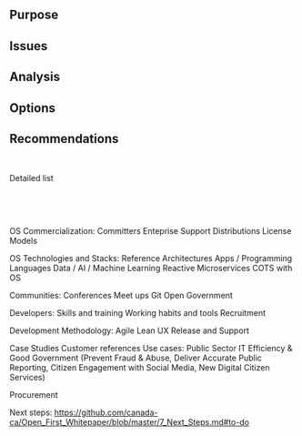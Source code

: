 ## Purpose 

## Issues

## Analysis

## Options

## Recommendations 


 

Detailed
list

 

 

OS
Commercialization: 
Committers 
Enteprise Support
Distributions 
License Models 

OS Technologies and Stacks:
Reference Architectures 
Apps / Programming Languages 
Data / AI / Machine Learning 
Reactive 
Microservices 
COTS with OS 

Communities: 
Conferences
Meet ups 
Git
Open Government 

Developers:
Skills and training
Working habits and tools 
Recruitment

Development Methodology: 
Agile 
Lean 
UX 
Release and Support 

Case Studies
Customer references
Use cases: Public Sector IT Efficiency & Good Government (Prevent Fraud
& Abuse, Deliver Accurate Public Reporting, Citizen Engagement with Social
Media, New Digital Citizen Services) 

Procurement 


Next steps: https://github.com/canada-ca/Open_First_Whitepaper/blob/master/7_Next_Steps.md#to-do




